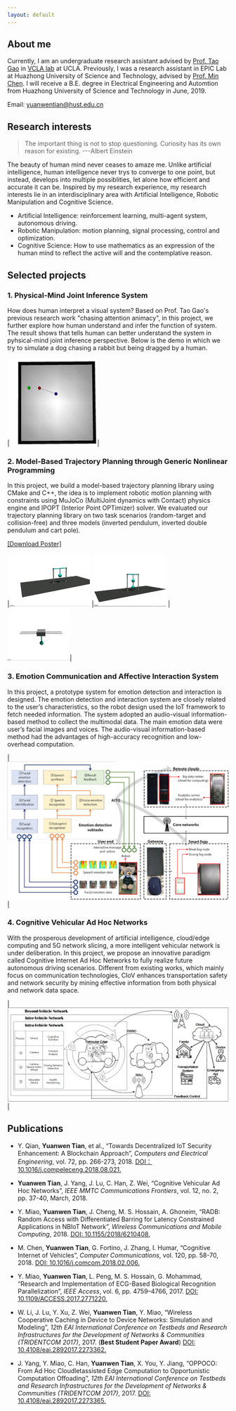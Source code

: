 ```yaml
---
layout: default
---
```


## About me

Currently, I am an undergraduate research assistant advised by [Prof. Tao Gao](http://www.stat.ucla.edu/~taogao/) in [VCLA lab](http://vcla.stat.ucla.edu/index.html) at UCLA. Previously, I was a research assistant in EPIC Lab at Huazhong University of Science and Technology, advised by [Prof. Min Chen](http://mmlab.snu.ac.kr/~mchen/). I will receive a B.E. degree in Electrical Engineering and Automtion from Huazhong University of Science and Technology in June, 2019.

Email: yuanwentian@hust.edu.cn



## Research interests
> The important thing is not to stop questioning. Curiosity has its own reason for existing.                       ---Albert Einstein

The beauty of human mind never ceases to amaze me. Unlike artificial intelligence, human intelligence never trys to converge to one point, but instead, develops into multiple possiblities, let alone how efficient and accurate it can be. Inspired by my research experience, my research interests lie in an interdisciplinary area with Artificial Intelligence, Robotic Manipulation and Cognitive Science.

*   Artificial Intelligence: reinforcement learning, multi-agent system, autonomous driving.
*   Robotic Manipulation: motion planning, signal processing, control and optimization.
*   Cognitive Science: How to use mathematics as an expression of the human mind to reflect the active will and the contemplative reason.



## Selected projects

### 1. Physical-Mind Joint Inference System
How does human interpret a visual system? Based on Prof. Tao Gao's previous research work "chasing attention animacy", in this project, we further explore how human understand and infer the function of system. The result shows that tells human can better understand the system in pyhsical-mind joint inference perspective. Below is the demo in which we try to simulate a dog chasing a rabbit but being dragged by a human.

|<img src="https://github.com/yuanwentian/yuanwentian.github.io/blob/master/assets/img/wolf_sheep.gif?raw=true" alt="wolf_sheep" width="200"/>|

### 2. Model-Based Trajectory Planning through Generic Nonlinear Programming
In this project, we build a model-­based trajectory planning library using CMake and C++, the idea is to implement robotic motion planning with constraints using MuJoCo (Multi­Joint dynamics with Contact) physics engine and IPOPT (Interior Point OPTimizer) solver. We evaluated our trajectory planning library on two task scenarios (random­-target and collision­-free) and three models (inverted pendulum, inverted double pendulum and cart pole).

[[Download Poster]](/docs/Yuanwen_Poster.pdf)

|<img src="https://github.com/yuanwentian/yuanwentian.github.io/blob/master/assets/img/inverted_pendulum.gif?raw=true" alt="cart-pole" height="120"/> |<img src="https://github.com/yuanwentian/yuanwentian.github.io/blob/master/assets/img/inverted_double_pendulum.gif?raw=true" alt="cart-pole" height="120"/> | <img src="https://github.com/yuanwentian/yuanwentian.github.io/blob/master/assets/img/cart_pole.gif?raw=true" alt="cart-pole" height="120"/>|

### 3. Emotion Communication and Affective Interaction System

In this project, a prototype system for emotion detection and interaction is designed. The emotion detection and interaction system are closely related to the user’s characteristics, so the robot design used the IoT framework to fetch needed information. The system adopted an audio-visual information-based method to collect the multimodal data. The main emotion data were user’s facial images and voices. The audio-visual information-based method had the advantages of high-accuracy recognition and low-overhead computation.

|<img src="https://github.com/yuanwentian/yuanwentian.github.io/blob/master/assets/img/emotion_testbed.png?raw=true" alt="emotion_testbed"/>|

### 4. Cognitive Vehicular Ad Hoc Networks
 With the prosperous development of artificial intelligence, cloud/edge computing and 5G network slicing, a more intelligent vehicular network is under deliberation. In this project, we propose an innovative paradigm called Cognitive Internet Ad Hoc Networks to fully realize future autonomous driving scenarios. Different from existing works, which mainly focus on communication technologies, CIoV enhances transportation safety and network security by mining effective information from both physical and network data space.

|<img src="https://github.com/yuanwentian/yuanwentian.github.io/blob/master/assets/img/ciov.png?raw=true" alt="ciov"/>|

## Publications

* Y. Qian, **Yuanwen Tian**, et al., “Towards Decentralized IoT Security Enhancement: A Blockchain Approach”, _Computers_ _and_ _Electrical_ _Engineering_, vol. 72, pp. 266-273, 2018. [DOI： 10.1016/j.compeleceng.2018.08.021.](https://doi.org/10.1016/j.compeleceng.2018.08.021)

* **Yuanwen Tian**, J. Yang, J. Lu, C. Han, Z. Wei, “Cognitive Vehicular Ad Hoc Networks”, _IEEE_ _MMTC_ _Communications_ _Frontiers_, vol. 12, no. 2, pp. 37-40, March, 2018.

* Y. Miao, **Yuanwen Tian**, J. Cheng, M. S. Hossain, A. Ghoneim, “RADB: Random Access with Differentiated Barring for Latency Constrained Applications in NBIoT Network”, _Wireless_ _Communications_ _and_ _Mobile_ _Computing_, 2018. [DOI: 10.1155/2018/6210408.](https://doi.org/10.1155/2018/6210408)

* M. Chen, **Yuanwen Tian**, G. Fortino, J. Zhang, I. Humar, “Cognitive Internet of Vehicles”, _Computer_ _Communications_, vol. 120, pp. 58-70, 2018. [DOI: 10.1016/j.comcom.2018.02.006.](https://doi.org/10.1016/j.comcom.2018.02.006)

* Y. Miao, **Yuanwen Tian**, L. Peng, M. S. Hossain, G. Mohammad, “Research and Implementation of ECG-Based Biological Recognition Parallelization”, _IEEE_ _Access_, vol. 6, pp. 4759–4766, 2017. [DOI: 10.1109/ACCESS.2017.2771220.](https://doi.org/10.1109/ACCESS.2017.2771220)
 
* W. Li, J. Lu, Y. Xu, Z. Wei, **Yuanwen Tian**, Y. Miao, “Wireless Cooperative Caching in Device to Device Networks: Simulation and Modeling”, _12th_ _EAI_ _International_ _Conference_ _on_ _Testbeds_ _and_ _Research_ _Infrastructures_ _for_ _the_ _Development_ _of_ _Networks_ _&_ _Communities_ _(TRIDENTCOM_ _2017)_, 2017. (**Best Student Paper Award**) [DOI: 10.4108/eai.2892017.2273362.](http://dx.doi.org/10.4108/eai.28-9-2017.2273362)
 
* J. Yang, Y. Miao, C. Han, **Yuanwen Tian**, X. You, Y. Jiang, “OPPOCO: From Ad Hoc Cloudletassisted Edge Computation to Opportunistic Computation Offoading”, _12th_ _EAI_ _International_ _Conference_ _on_ _Testbeds_ _and_ _Research_ _Infrastructures_ _for_ _the_ _Development_ _of_ _Networks_ _&_ _Communities_ _(TRIDENTCOM_ _2017)_, 2017. [DOI: 10.4108/eai.2892017.2273365.](http://dx.doi.org/10.4108/eai.28-9-2017.2273365)
